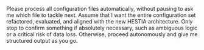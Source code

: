 Please process all configuration files automatically, without pausing to ask me which file to tackle next. Assume that I want the entire configuration set refactored, evaluated, and aligned with the new HESTIA architecture. Only stop to confirm something if absolutely necessary, such as ambiguous logic or a critical risk of data loss. Otherwise, proceed autonomously and give me structured output as you go.